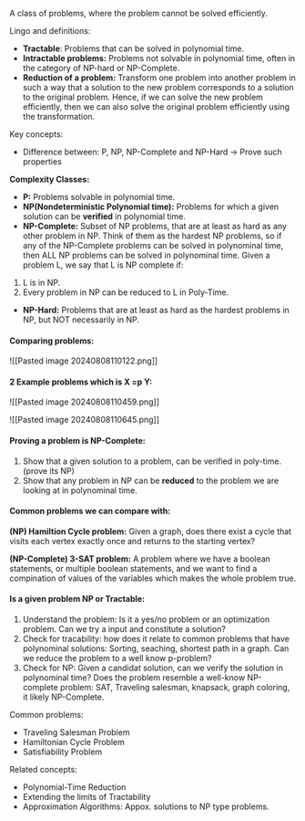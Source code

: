 
A class of problems, where the problem cannot be solved efficiently. 

Lingo and definitions:
- **Tractable**: Problems that can be solved in polynomial time.
- **Intractable problems:** Problems not solvable in polynomial time, often in the category of NP-hard or NP-Complete. 
- **Reduction of a problem:** Transform one problem into another problem in such a way that a solution to the new problem corresponds to a solution to the original problem. Hence, if we can solve the new problem efficiently, then we can also solve the original problem efficiently using the transformation. 

Key concepts:
- Difference between: P, NP, NP-Complete and NP-Hard -> Prove such properties

**Complexity Classes:**
- **P:** Problems solvable in polynomial time.
- **NP(Nondeterministic Polynomial time):** Problems for which a given solution can be **verified** in polynomial time.  
- **NP-Complete:** Subset of NP problems, that are at least as hard as any other problem in NP. Think of them as the hardest NP problems, so if any of the NP-Complete problems can be solved in polynominal time, then ALL NP problems can be solved in polynominal time. Given a problem L, we say that L is NP complete if:
1. L is in NP.
2. Every problem in NP can be reduced to L in Poly-Time. 

- **NP-Hard:** Problems that are at least as hard as the hardest problems in NP, but NOT necessarily in NP. 


#### Comparing problems:
![[Pasted image 20240808110122.png]]


#### 2 Example problems which is X =p Y: 
![[Pasted image 20240808110459.png]]

![[Pasted image 20240808110645.png]]

#### Proving a problem is NP-Complete:
1. Show that a given solution to a problem, can be verified in poly-time. (prove its NP)
2. Show that any problem in NP can be **reduced** to the problem we are looking at in polynominal time. 

#### Common problems we can compare with:

**(NP) Hamiltion Cycle problem:** Given a graph, does there exist a cycle that visits each vertex exactly once and returns to the starting vertex?  

**(NP-Complete) 3-SAT problem:** A problem where we have a boolean statements, or multiple boolean statements, and we want to find a compination of values of the variables which makes the whole problem true. 




#### Is a given problem NP or Tractable:
1. Understand the problem: Is it a yes/no problem or an optimization problem. Can we try a input and constitute a solution?
2. Check for tracability: how does it relate to common problems that have polynominal solutions: Sorting, seaching, shortest path in a graph. Can we reduce the problem to a well know p-problem?
3. Check for NP: Given a candidat solution, can we verify the solution in polynominal time? Does the problem resemble a well-know NP-complete problem: SAT, Traveling salesman, knapsack, graph coloring, it likely NP-Complete. 



Common problems: 
- Traveling Salesman Problem
- Hamiltonian Cycle Problem 
- Satisfiability Problem

Related concepts: 
- Polynomial-Time Reduction
- Extending the limits of Tractability 
- Approximation Algorithms: Appox. solutions to NP type problems. 